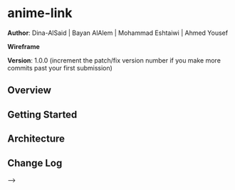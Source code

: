 # anime-link

**Author**: Dina-AlSaid | Bayan AlAlem | Mohammad Eshtaiwi | Ahmed Yousef

**Wireframe**

<blockquote class="imgur-embed-pub" lang="en" data-id="a/Prq6wqo"  ><a href="//imgur.com/a/Prq6wqo"></a></blockquote><script async src="//s.imgur.com/min/embed.js" charset="utf-8"></script>


**Version**: 1.0.0 (increment the patch/fix version number if you make more commits past your first submission)

## Overview
<!-- Provide a high level overview of what this application is and why you are building it, beyond the fact that it's an assignment for a Code 301 class. (i.e. What's your problem domain?) -->

## Getting Started
<!-- What are the steps that a user must take in order to build this app on their own machine and get it running? -->

## Architecture
<!-- Provide a detailed description of the application design. What technologies (languages, libraries, etc) you're using, and any other relevant design information. -->

## Change Log
<!-- Use this area to document the iterative changes made to your application as each feature is successfully implemented. Use time stamps. Here's an examples:

01-01-2001 4:59pm - Application now has a fully-functional express server, with GET and POST routes for the book resource.

## Credits and Collaborations
<!-- Give credit (and a link) to other people or resources that helped you build this application. -->
-->
